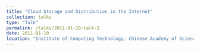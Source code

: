 ```yaml
---
title: "Cloud Storage and Distribution in the Internet"
collection: talks
type: "Talk"
permalink: /talks/2011-01-10-talk-2
date: 2011-01-10
location: "Institute of Computing Technology, Chinese Academy of Sciences, Beijing"
---
```


